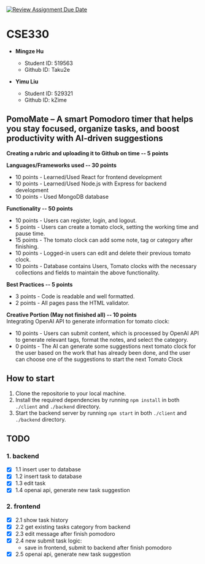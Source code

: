 [![Review Assignment Due Date](https://classroom.github.com/assets/deadline-readme-button-22041afd0340ce965d47ae6ef1cefeee28c7c493a6346c4f15d667ab976d596c.svg)](https://classroom.github.com/a/7yqbrEZI)

# CSE330

- **Mingze Hu**

  - Student ID: 519563
  - Github ID: Taku2e

- **Yimu Liu**
  - Student ID: 529321
  - Github ID: kZime

## PomoMate – A smart Pomodoro timer that helps you stay focused, organize tasks, and boost productivity with AI-driven suggestions

**Creating a rubric and uploading it to Github on time -- 5 points**

**Languages/Frameworks used -- 30 points**

- 10 points - Learned/Used React for frontend development
- 10 points - Learned/Used Node.js with Express for backend development
- 10 points - Used MongoDB database

**Functionality -- 50 points**

- 10 points - Users can register, login, and logout.
- 5 points - Users can create a tomato clock, setting the working time and pause time.
- 15 points - The tomato clock can add some note, tag or category after finishing.
- 10 points - Logged-in users can edit and delete their previous tomato clock.
- 10 points - Database contains Users, Tomato clocks with the necessary collections and fields to maintain the above functionality.

**Best Practices -- 5 points**

- 3 points - Code is readable and well formatted.
- 2 points - All pages pass the HTML validator.

**Creative Portion (May not finished all) -- 10 points**  
Integrating OpenAI API to generate information for tomato clock:

- 10 points - Users can submit content, which is processed by OpenAI API to generate relevant tags, format the notes, and select the category.
- 0 points - The AI can generate some suggestions next tomato clock for the user based on the work that has already been done, and the user can choose one of the suggestions to start the next Tomato Clock

## How to start

1. Clone the repositorie to your local machine.
2. Install the required dependencies by running `npm install` in both `./client` and `./backend` directory.
3. Start the backend server by running `npm start` in both `./client` and `./backend` directory.

## TODO

### 1. backend

- [x] 1.1 insert user to database
- [x] 1.2 insert task to database
- [x] 1.3 edit task
- [x] 1.4 openai api, generate new task suggestion

### 2. frontend

- [x] 2.1 show task history
- [x] 2.2 get existing tasks category from backend
- [x] 2.3 edit message after finish pomodoro
- [x] 2.4 new submit task logic:
  - save in frontend, submit to backend after finish pomodoro
- [x] 2.5 openai api, generate new task suggestion
